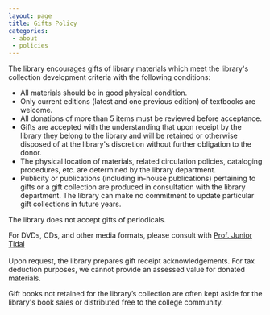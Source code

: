 ```yaml
---
layout: page
title: Gifts Policy
categories: 
 - about
 - policies
---
```

<p>The library encourages gifts of library materials which meet the library's collection development criteria with the following conditions:</p>
<ul>
<li>All materials should be in good physical condition.</li>
<li>Only current editions (latest and one previous edition) of textbooks are welcome.</li>
<li>All donations of more than 5 items must be reviewed before acceptance.</li>
<li>Gifts are accepted with the understanding that upon receipt by the library they belong to the library and will be retained or otherwise disposed of at the library's discretion without further obligation to the donor.</li>
<li>The physical location of materials, related circulation policies, cataloging procedures, etc. are determined by the library department.</li>
<li>Publicity or publications (including in-house publications) pertaining to gifts or a gift collection are produced in consultation with the library department. The library can make no commitment to update particular gift collections in future years.</li>
</ul>
<p>The library does not accept gifts of periodicals.</p>
<p>For DVDs, CDs, and other media formats, please consult with <a href="mailto:jtidal@citytech.cuny.edu">Prof. Junior Tidal</a> <br><br> Upon request, the library prepares gift receipt acknowledgements.&nbsp;For tax deduction purposes, we cannot provide an assessed value for donated materials.&nbsp;</p>
<p>Gift books not retained for the library’s collection are often kept aside for the library's book sales or distributed free to the college community.</p>
